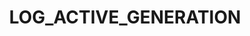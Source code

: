 ---
title: LOG_ACTIVE_GENERATION
template: topic.jade
tags: [ debugging, controller ]
description: activate logging of automatically generated routes and controllers
---